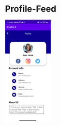 # Profile-Feed
  > 
  <img src="https://github.com/sourav2002/Profile-Feed/blob/master/profile_for_view.jpg" width="30%">
